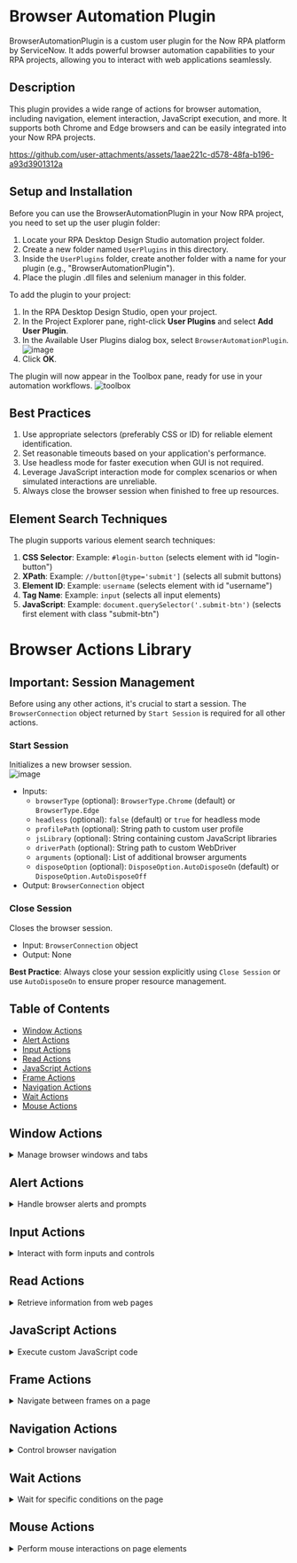 # Browser Automation Plugin
BrowserAutomationPlugin is a custom user plugin for the Now RPA platform by ServiceNow. It adds powerful browser automation capabilities to your RPA projects, allowing you to interact with web applications seamlessly.

## Description
This plugin provides a wide range of actions for browser automation, including navigation, element interaction, JavaScript execution, and more. It supports both Chrome and Edge browsers and can be easily integrated into your Now RPA projects.


https://github.com/user-attachments/assets/1aae221c-d578-48fa-b196-a93d3901312a



## Setup and Installation
Before you can use the BrowserAutomationPlugin in your Now RPA project, you need to set up the user plugin folder:
1. Locate your RPA Desktop Design Studio automation project folder.
2. Create a new folder named `UserPlugins` in this directory.
3. Inside the `UserPlugins` folder, create another folder with a name for your plugin (e.g., "BrowserAutomationPlugin").
4. Place the plugin .dll files and selenium manager in this folder.

To add the plugin to your project:
1. In the RPA Desktop Design Studio, open your project.
2. In the Project Explorer pane, right-click **User Plugins** and select **Add User Plugin**.
3. In the Available User Plugins dialog box, select `BrowserAutomationPlugin`.
 </br>![image](https://github.com/user-attachments/assets/7eede72a-b51a-4ef5-875f-b9f004ca0a6f)
5. Click **OK**.

The plugin will now appear in the Toolbox pane, ready for use in your automation workflows.
![toolbox](https://github.com/user-attachments/assets/1b99c9be-bc4a-4bb2-91fa-1667a6c29e31)

## Best Practices
1. Use appropriate selectors (preferably CSS or ID) for reliable element identification.
2. Set reasonable timeouts based on your application's performance.
3. Use headless mode for faster execution when GUI is not required.
4. Leverage JavaScript interaction mode for complex scenarios or when simulated interactions are unreliable.
5. Always close the browser session when finished to free up resources.

## Element Search Techniques
The plugin supports various element search techniques:
1. **CSS Selector**: 
   Example: `#login-button` (selects element with id "login-button")   
2. **XPath**: 
   Example: `//button[@type='submit']` (selects all submit buttons)   
3. **Element ID**: 
   Example: `username` (selects element with id "username")   
4. **Tag Name**: 
   Example: `input` (selects all input elements)   
5. **JavaScript**: 
   Example: `document.querySelector('.submit-btn')` (selects first element with class "submit-btn")
   
# Browser Actions Library

## Important: Session Management

Before using any other actions, it's crucial to start a session. The `BrowserConnection` object returned by `Start Session` is required for all other actions.
### Start Session
Initializes a new browser session.
</br>![image](https://github.com/user-attachments/assets/465c0981-b88d-4f92-9ca8-f1ba69f7beac)

- Inputs:
  - `browserType` (optional): `BrowserType.Chrome` (default) or `BrowserType.Edge`
  - `headless` (optional): `false` (default) or `true` for headless mode
  - `profilePath` (optional): String path to custom user profile
  - `jsLibrary` (optional): String containing custom JavaScript libraries
  - `driverPath` (optional): String path to custom WebDriver
  - `arguments` (optional): List of additional browser arguments
  - `disposeOption` (optional): `DisposeOption.AutoDisposeOn` (default) or `DisposeOption.AutoDisposeOff`
- Output: `BrowserConnection` object

### Close Session
Closes the browser session.
- Input: `BrowserConnection` object
- Output: None

**Best Practice**: Always close your session explicitly using `Close Session` or use `AutoDisposeOn` to ensure proper resource management.

## Table of Contents
- [Window Actions](#window-actions)
- [Alert Actions](#alert-actions)
- [Input Actions](#input-actions)
- [Read Actions](#read-actions)
- [JavaScript Actions](#javascript-actions)
- [Frame Actions](#frame-actions)
- [Navigation Actions](#navigation-actions)
- [Wait Actions](#wait-actions)
- [Mouse Actions](#mouse-actions)

## Window Actions

<details>
<summary>Manage browser windows and tabs</summary>

### GoToUrl
- Input:
  - `connection`: BrowserConnection object
  - `url`: String URL to navigate to
  - `windowState` (optional): WindowState enum (default: WindowMaximized)
  - `width` (optional): Integer window width
  - `height` (optional): Integer window height
- Output: None

### OpenNewTab
- Input: `connection`: BrowserConnection object
- Output: None

### OpenNewWindow
- Input: `connection`: BrowserConnection object
- Output: None

### Close
- Input: `connection`: BrowserConnection object
- Output: None

### GetCurrentHandle
- Input: `connection`: BrowserConnection object
- Output: String window handle

### GetCurrentTitle
- Input: `connection`: BrowserConnection object
- Output: String window title

### GetAllHandles
- Input: `connection`: BrowserConnection object
- Output: List of String window handles

### Select
- Input:
  - `connection`: BrowserConnection object
  - `handleOrTitle`: String window handle or title
  - `selectionMethod` (optional): WindowSelectionMethod enum (default: SelectWindowByTitleRegex)
- Output: None

### SetSize
- Input:
  - `connection`: BrowserConnection object
  - `selectMethod` (optional): WindowState enum (default: WindowMaximized)
  - `width` (optional): Integer window width
  - `height` (optional): Integer window height
- Output: None

### SaveScreenshot
- Input:
  - `connection`: BrowserConnection object
  - `filePath`: String path to save the screenshot
- Output: None

</details>

## Alert Actions

<details>
<summary>Handle browser alerts and prompts</summary>

### Accept
- Input: `connection`: BrowserConnection object
- Output: None

### Dismiss
- Input: `connection`: BrowserConnection object
- Output: None

### GetText
- Input: `connection`: BrowserConnection object
- Output: String alert text

### SetText
- Input:
  - `connection`: BrowserConnection object
  - `text`: String text to set in the alert
- Output: None

</details>

## Input Actions

<details>
<summary>Interact with form inputs and controls</summary>

### Clear
- Input:
  - `connection`: BrowserConnection object
  - `selector`: String element selector
  - `selectorType` (optional): SelectorType enum (default: CssSelector)
  - `timeout` (optional): Integer timeout in seconds (default: 30)
  - `attribute` (optional): String attribute to wait for (default: "class")
  - `interactionMode` (optional): Mode enum (default: SimulateInteraction)
- Output: None

### Check
- Input: (Same as Clear)
- Output: None

### Uncheck
- Input: (Same as Clear)
- Output: None

### Focus
- Input: (Same as Clear)
- Output: None

### SelectDropdown
- Input:
  - `connection`: BrowserConnection object
  - `value`: String value to select
  - (Other inputs same as Clear)
- Output: None

### Submit
- Input: (Same as Clear)
- Output: None

### SendKeys
- Input:
  - `connection`: BrowserConnection object
  - `keys`: String text to type
  - `selector`: String element selector
  - `selectorType` (optional): SelectorType enum (default: CssSelector)
  - `timeout` (optional): Integer timeout in seconds (default: 30)
  - `attribute` (optional): String attribute to wait for (default: "class")
  - `performClick` (optional): Boolean to click before typing (default: true)
- Output: None

### SetValues
- Input:
  - `connection`: BrowserConnection object
  - `selectorList`: List of String selectors
  - `values`: List of String values
  - `selectorType` (optional): SelectorType enum (default: CssSelector)
- Output: None

### SetValue
- Input:
  - `connection`: BrowserConnection object
  - `value`: String value to set
  - (Other inputs same as Clear)
- Output: None

</details>

## Read Actions

<details>
<summary>Retrieve information from web pages</summary>

### GetAllValues
- Input:
  - `connection`: BrowserConnection object
  - `selectorList`: List of String selectors
  - `selectorType` (optional): SelectorType enum (default: CssSelector)
- Output: Dictionary<string, string> of element values

### GetCurrentUrl
- Input: `connection`: BrowserConnection object
- Output: String URL

### GetDetails
- Input:
  - `connection`: BrowserConnection object
  - `selector`: String element selector
  - `selectorType` (optional): SelectorType enum (default: CssSelector)
  - `timeout` (optional): Integer timeout in seconds (default: 30)
  - `attribute` (optional): String attribute to wait for (default: "class")
- Output: Dictionary<string, string> of element details

### GetPageSource
- Input: `connection`: BrowserConnection object
- Output: String page source

### GetTable
- Input: (Same as GetDetails)
- Output: DataTable containing table data

### GetText
- Input:
  - `connection`: BrowserConnection object
  - `selector`: String element selector
  - `selectorType`: SelectorType enum
  - `timeout` (optional): Integer timeout in seconds (default: 30)
  - `attribute` (optional): String attribute to wait for (default: "class")
  - `interactionMode` (optional): Mode enum (default: SimulateInteraction)
- Output: String text content

### GetValue
- Input: (Same as GetDetails)
- Output: String element value

### IsPageLoaded
- Input: `connection`: BrowserConnection object
- Output: Boolean indicating if page is loaded

### IsElementDisplayed
- Input: (Same as GetDetails)
- Output: Boolean indicating if element is displayed

### IsElementEnabled
- Input: (Same as GetDetails)
- Output: Boolean indicating if element is enabled

### SaveElementScreenshot
- Input:
  - `connection`: BrowserConnection object
  - `filePath`: String path to save the screenshot
  - (Other inputs same as GetDetails)
- Output: None

</details>

## JavaScript Actions

<details>
<summary>Execute custom JavaScript code</summary>

### Execute
- Input:
  - `connection`: BrowserConnection object
  - `jsCode`: String JavaScript code to execute
- Output: String result of JavaScript execution

</details>

## Frame Actions

<details>
<summary>Navigate between frames on a page</summary>

### Select
- Input: (Same as GetDetails)
- Output: None

### Reset
- Input: `connection`: BrowserConnection object
- Output: None

</details>

## Navigation Actions

<details>
<summary>Control browser navigation</summary>

### Navigate
- Input:
  - `connection`: BrowserConnection object
  - `navigateOption` (optional): NavigationOption enum (default: Refresh)
- Output: None

</details>

## Wait Actions

<details>
<summary>Wait for specific conditions on the page</summary>

### ElementDisplayed
- Input:
  - `connection`: BrowserConnection object
  - `selector`: String element selector
  - `selectorType` (optional): SelectorType enum (default: CssSelector)
  - `timeout` (optional): Integer timeout in seconds (default: 30)
- Output: Boolean indicating if element was displayed within the timeout

### ElementHidden
- Input: (Same as ElementDisplayed)
- Output: Boolean indicating if element was hidden within the timeout

### ElementLoaded
- Input:
  - `connection`: BrowserConnection object
  - `selector`: String element selector
  - `selectorType` (optional): SelectorType enum (default: CssSelector)
  - `timeout` (optional): Integer timeout in seconds (default: 30)
  - `attribute` (optional): String attribute to wait for (default: "class")
- Output: Boolean indicating if element was loaded within the timeout

### PageLoaded
- Input:
  - `connection`: BrowserConnection object
  - `timeout`: Integer timeout in seconds
- Output: Boolean indicating if page was loaded within the timeout

</details>

## Mouse Actions

<details>
<summary>Perform mouse interactions on page elements</summary>

### Click
- Input:
  - `connection`: BrowserConnection object
  - `selector`: String element selector
  - `selectorType` (optional): SelectorType enum (default: CssSelector)
  - `timeout` (optional): Integer timeout in seconds (default: 30)
  - `attribute` (optional): String attribute to wait for (default: "class")
  - `interactionMode` (optional): Mode enum (default: SimulateInteraction)
- Output: None

### ClickAndHold
- Input: (Same as Click, except no interactionMode)
- Output: None

### DoubleClick
- Input: (Same as Click)
- Output: None

### RightClick
- Input: (Same as Click)
- Output: None

### Release
- Input: `connection`: BrowserConnection object
- Output: None

### MoveTo
- Input: (Same as Click, except no interactionMode)
- Output: None

### DragAndDrop
- Input:
  - `connection`: BrowserConnection object
  - `fromSelector`: String selector for the element to drag
  - `toSelector`: String selector for the drop target
  - (Other inputs same as Click, except no interactionMode)
- Output: None

### ScrollTo
- Input: (Same as Click)
- Output: None

</details>
